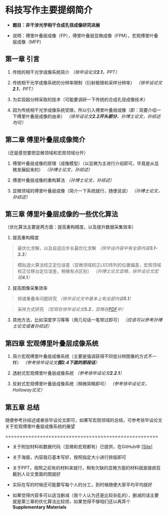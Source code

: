 # 科技写作主要提纲简介

* **题目：非干涉光学相干合成孔径成像研究进展**

* 说明：傅里叶叠层成像（FP），傅里叶叠层显微成像（FPM），宏观傅里叶叠层成像（MFP）

## 第一章  引言
1. 传统的相干光学成像系统简介 *（徐毕设论文**2.1**，PPT）*

2. 传统相干光学成像系统的分辨率限制（衍射极限和采样分辨率） *（徐毕设论文**2.1**，PPT）*

3. 为实现超分辨采取的技术（可能要调研一下传统的合成孔径成像技术）

4. 因为传统相干光学成像系统受限，所以引入傅里叶叠层成像（即：简要介绍一下傅里叶叠层成像的由来） *（徐毕设论文**2.2开头部分**，孙博士论文，孙综述均可）*


## 第二章  傅里叶叠层成像简介
（还是感觉要把显微领域和宏观领域分开）

1. 傅里叶叠层成像的原理（成像模型）（以显微为主进行介绍即可，毕竟是从显微发展起来的） *（孙博士论文，孙综述）*

2. 傅里叶叠层成像的重构算法 *（孙博士论文，孙综述）*

3. 显微领域的傅里叶叠层成像（简介一下系统就行，随便说说） *（孙博士论文，孙综述）*

## 第三章  傅里叶叠层成像的一些优化算法
（优化算法主要是两方面：提高重构精度，以及提升数据采集效率）

1. 提高重构精度

> 最优化求解，以及自适应步长最优化求解 *（徐毕设内容中有全部内容**3.1-3.3**）*

> 模拟退火算法校正定位误差（显微领域校正LED阵列的位置偏差，宏观领域校正位移台定位误差，稍微有点区别） *（孙博士论文显微，徐毕设论文宏观**4.1**）*

2. 提高图像采集效率

> 频谱重叠率问题研究 *（徐毕设论文中基本上有全部内容**5.1**）*

> 采样方式研究 *（宏观在徐毕设论文**5.2**，显微在[PDF](https://github.com/Hao-Xu-optics/Test-Project1/blob/master/images/COSI-2016-JT3A.41.pdf)中）*

3. 其他方法，比如深度学习等等（用几句话一笔带过即可） *（应该可以参考孙博士论文或者孙综述）*

## 第四章  宏观傅里叶叠层成像系统

1. 简介宏观傅里叶叠层成像系统（主要是强调获得不同低分辨图像的方式不一样） *（参考徐毕设论文**图2.4下面的那段话**）*

2. 透射式宏观傅里叶叠层成像系统 *（参考徐毕设论文**2.2.1**）*

3. 反射式宏观傅里叶叠层成像系统（稍微简略即可） *（参考徐毕设论文，Holloway论文）*

## 第五章  总结
随便参考孙综述或者徐毕设论文即可，如果写宏观领域的总结，可参考徐毕设论文关于宏观傅里叶叠层成像系统的展望

=====================================================
* 关于附加材料和数据代码（显微和宏观都有）已提供，在GitHub中 [[Site]](https://github.com/Hao-Xu-optics/Basic-Fourier-Ptychography)

* 关于海报，内容我已基本写好，按照指定大小进行排版即可

* 关于PPT，按照之前有的材料来就行，稍有欠缺的显微方面的材料就直接疯狂截别人论文里面的图就好

* 实际在写的时候还可能要写每个人的分工，到时候随便大家平均平均就好

* 如果觉得内容多可以适当删减（我个人认为还是比较杂乱的），删减的话主要就是第三章的优化算法比较烦，如果觉得不够咱们还以再弄个**Supplementary Materials**
